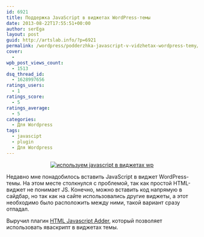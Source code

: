 ```yaml
---
id: 6921
title: Поддержка JavaScript в виджетах WordPress-темы
date: 2013-08-22T17:55:51+00:00
author: serEga
layout: post
guid: http://artslab.info/?p=6921
permalink: /wordpress/podderzhka-javascript-v-vidzhetax-wordpress-temy/
cover:
  - 
wpb_post_views_count:
  - 1513
dsq_thread_id:
  - 1628997656
ratings_users:
  - 1
ratings_score:
  - 5
ratings_average:
  - 5
categories:
  - Для Wordpress
tags:
  - javascipt
  - plugin
  - Для Wordpress
---
```

<center>
  <a href="http://img.artslab.info/js_w_widgets_wordpress.png"><img src="http://img.artslab.info/js_w_widgets_wordpress-300x96.png" alt="используем javascript в виджетах wp" class="aligncenter size-medium wp-image-7505" srcset="http://img.artslab.info/js_w_widgets_wordpress-300x96.png 300w, http://img.artslab.info/js_w_widgets_wordpress.png 760w" sizes="(max-width: 300px) 100vw, 300px" /></a>
</center>

Недавно мне понадобилось вставить JavaScript в виджет WordPress-темы. На этом месте столкнулся с проблемой, так как простой HTML-виджет не понимает JS. Конечно, можно вставить код напрямую в сайдбар, но так как на сайте использовались другие виджеты, а этот необходимо было расположить между ними, такой вариант сразу отпадал. 

Выручил плагин <a href="http://wordpress.org/plugins/html-javascript-adder/" target="_blank">HTML Javascript Adder</a>, который позволяет использовать яваскрипт в виджетах темы.